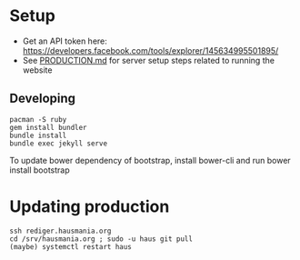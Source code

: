 # Setup

- Get an API token here: https://developers.facebook.com/tools/explorer/145634995501895/
- See [PRODUCTION.md](/PRODUCTION.md) for server setup steps related to running the website

## Developing

```
pacman -S ruby
gem install bundler
bundle install
bundle exec jekyll serve
```

To update bower dependency of bootstrap, install bower-cli and run bower install bootstrap

# Updating production

```
ssh rediger.hausmania.org
cd /srv/hausmania.org ; sudo -u haus git pull
(maybe) systemctl restart haus
```
